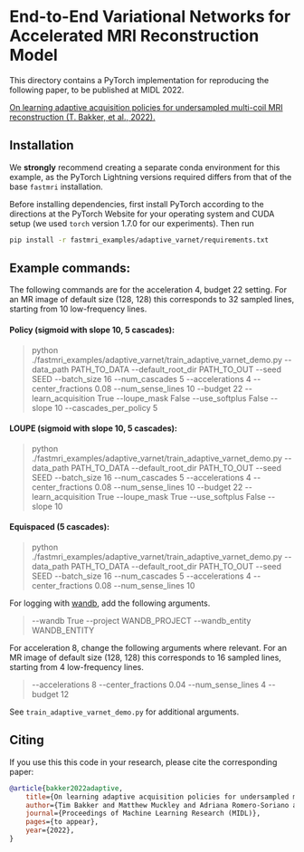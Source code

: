 # End-to-End Variational Networks for Accelerated MRI Reconstruction Model

This directory contains a PyTorch implementation for reproducing the following paper, to be published at MIDL 2022.

[On learning adaptive acquisition policies for undersampled multi-coil MRI reconstruction (T. Bakker, et al., 2022).][adaptive_varnet]

## Installation
We **strongly** recommend creating a separate conda environment for this example, as the
PyTorch Lightning versions required differs from that of the base `fastmri` installation.

Before installing dependencies, first install PyTorch according to the directions at the 
PyTorch Website for your operating system and CUDA setup 
(we used `torch` version 1.7.0 for our experiments). Then run

```bash
pip install -r fastmri_examples/adaptive_varnet/requirements.txt
```


## Example commands:

The following commands are for the acceleration 4, budget 22 setting. For an MR image of default size (128, 128) this corresponds to 32 sampled lines, starting from 10 low-frequency lines.

#### Policy (sigmoid with slope 10, 5 cascades):
> python ./fastmri_examples/adaptive_varnet/train_adaptive_varnet_demo.py --data_path PATH_TO_DATA --default_root_dir PATH_TO_OUT --seed SEED --batch_size 16 --num_cascades 5 --accelerations 4 --center_fractions 0.08 --num_sense_lines 10 --budget 22 --learn_acquisition True --loupe_mask False --use_softplus False --slope 10 --cascades_per_policy 5

#### LOUPE (sigmoid with slope 10, 5 cascades):
> python ./fastmri_examples/adaptive_varnet/train_adaptive_varnet_demo.py --data_path PATH_TO_DATA --default_root_dir PATH_TO_OUT --seed SEED --batch_size 16 --num_cascades 5 --accelerations 4 --center_fractions 0.08 --num_sense_lines 10 --budget 22 --learn_acquisition True --loupe_mask True --use_softplus False --slope 10

#### Equispaced (5 cascades):
> python ./fastmri_examples/adaptive_varnet/train_adaptive_varnet_demo.py --data_path PATH_TO_DATA --default_root_dir PATH_TO_OUT --seed SEED --batch_size 16 --num_cascades 5 --accelerations 4 --center_fractions 0.08 --num_sense_lines 10

For logging with [wandb][wandb], add the following arguments.
> --wandb True --project WANDB_PROJECT --wandb_entity WANDB_ENTITY

For acceleration 8, change the following arguments where relevant. For an MR image of default size (128, 128) this corresponds to 16 sampled lines, starting from 4 low-frequency lines.
> --accelerations 8 --center_fractions 0.04 --num_sense_lines 4 --budget 12

See `train_adaptive_varnet_demo.py` for additional arguments.


## Citing

If you use this this code in your research, please cite the corresponding
paper:

```BibTeX
@article{bakker2022adaptive,
    title={On learning adaptive acquisition policies for undersampled multi-coil {MRI} reconstruction},
    author={Tim Bakker and Matthew Muckley and Adriana Romero-Soriano and Michal Drozdzal and Luis Pineda},
    journal={Proceedings of Machine Learning Research (MIDL)},
    pages={to appear},
    year={2022},
}
```

[adaptive_varnet]: https://arxiv.org/abs/2203.16392
[wandb]: https://wandb.ai/site